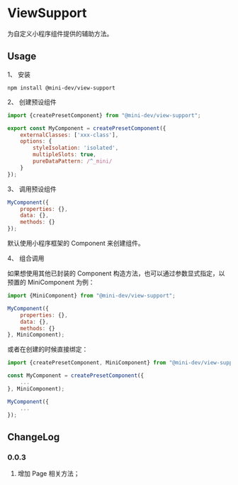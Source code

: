 # ViewSupport

为自定义小程序组件提供的辅助方法。

## Usage
1、 安装

```shell script
npm install @mini-dev/view-support
```

2、 创建预设组件

```javascript
import {createPresetComponent} from "@mini-dev/view-support";

export const MyComponent = createPresetComponent({
    externalClasses: ['xxx-class'],
    options: {
        styleIsolation: 'isolated',
        multipleSlots: true,
        pureDataPattern: /^_mini/
    }
});
```

3、 调用预设组件

````javascript
MyComponent({
    properties: {},
    data: {},
    methods: {}
});
````

默认使用小程序框架的 Component 来创建组件。

4、 组合调用

如果想使用其他已封装的 Component 构造方法，也可以通过参数显式指定，以预置的 MiniComponent 为例：

```javascript
import {MiniComponent} from "@mini-dev/view-support";

MyComponent({
    properties: {},
    data: {},
    methods: {}
}, MiniComponent);

```

或者在创建的时候直接绑定：

```javascript
import {createPresetComponent, MiniComponent} from "@mini-dev/view-support";

const MyComponent = createPresetComponent({
    ...
}, MiniComponent);

MyComponent({
    ...
});

```

## ChangeLog

### 0.0.3
1. 增加 Page 相关方法；